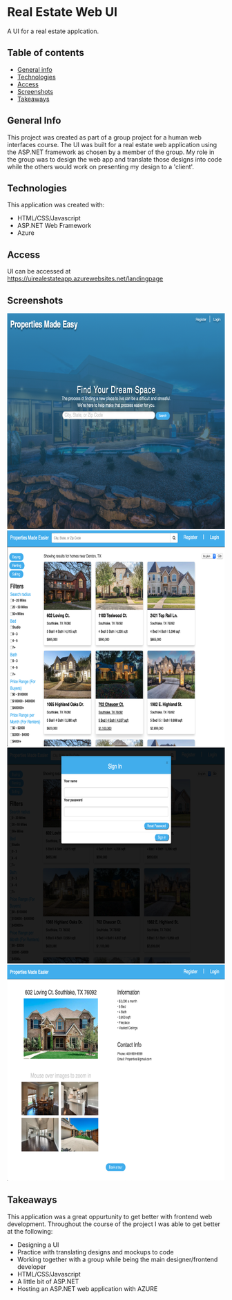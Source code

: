 # Real Estate Web UI
A UI for a real estate applcation. 
 
## Table of contents
* [General info](#general-info)
* [Technologies](#technologies)
* [Access](#access)
* [Screenshots](#screenshots)
* [Takeaways](#takeaways)
 
## General Info 
This project was created as part of a group project for a human web interfaces course. The UI was built for a real estate web application using the ASP.NET framework as chosen by a member of the group. My role in the group was to design the web app and translate those designs into code while the others would work on presenting my design to a 'client'. 

## Technologies 
This application was created with: 
* HTML/CSS/Javascript
* ASP.NET Web Framework 
* Azure

## Access 
UI can be accessed at https://uirealestateapp.azurewebsites.net/landingpage 

## Screenshots
<img src="./DemoImages/landing.png" width="700" height="500"> <img src="./DemoImages/search_results.png" width="700" height="500">
<img src="./DemoImages/login.png" width="700" height="500"> <img src="./DemoImages/details.png" width="700" height="500">

## Takeaways
This application was a great oppurtunity to get better with frontend web development. Throughout the course of the project I was able to get better at the following: 
* Designing a UI
* Practice with translating designs and mockups to code
* Working together with a group while being the main designer/frontend developer
* HTML/CSS/Javascript
* A little bit of ASP.NET
* Hosting an ASP.NET web application with AZURE
